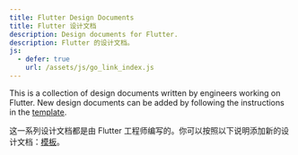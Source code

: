 ```yaml
---
title: Flutter Design Documents
title: Flutter 设计文档
description: Design documents for Flutter.
description: Flutter 的设计文档。
js:
  - defer: true
    url: /assets/js/go_link_index.js
---
```


This is a collection of design documents written by engineers working on
Flutter. New design documents can be added by following the instructions in the
[template].

这一系列设计文档都是由 Flutter 工程师编写的。你可以按照以下说明添加新的设计文档：[模板][template]。

[template]: /go/template

<ul id="go-links">
</ul>
